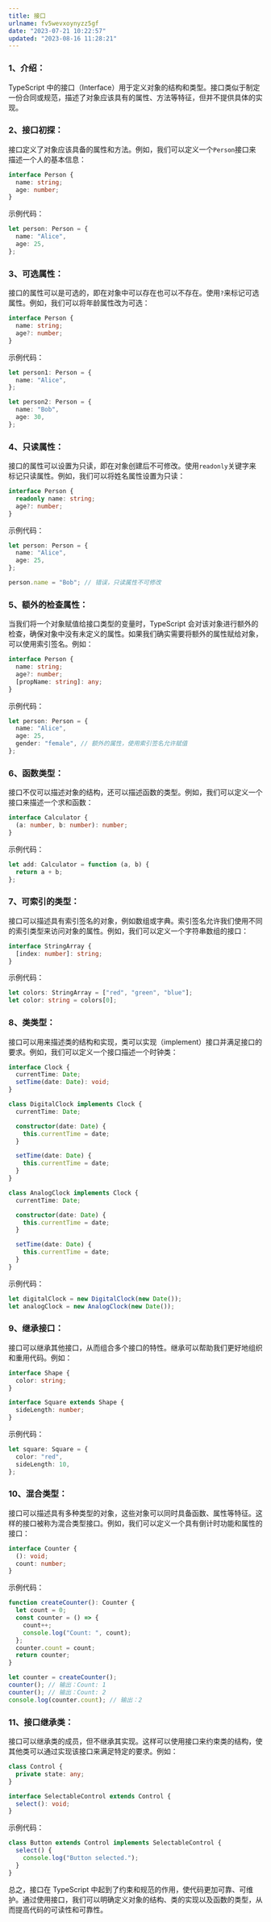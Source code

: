 ```yaml
---
title: 接口
urlname: fv5wevxoynyzz5gf
date: "2023-07-21 10:22:57"
updated: "2023-08-16 11:28:21"
---
```


### 1、介绍：

TypeScript 中的接口（Interface）用于定义对象的结构和类型。接口类似于制定一份合同或规范，描述了对象应该具有的属性、方法等特征，但并不提供具体的实现。

### 2、接口初探：

接口定义了对象应该具备的属性和方法。例如，我们可以定义一个`Person`接口来描述一个人的基本信息：

```typescript
interface Person {
  name: string;
  age: number;
}
```

示例代码：

```typescript
let person: Person = {
  name: "Alice",
  age: 25,
};
```

### 3、可选属性：

接口的属性可以是可选的，即在对象中可以存在也可以不存在。使用`?`来标记可选属性。例如，我们可以将年龄属性改为可选：

```typescript
interface Person {
  name: string;
  age?: number;
}
```

示例代码：

```typescript
let person1: Person = {
  name: "Alice",
};

let person2: Person = {
  name: "Bob",
  age: 30,
};
```

### 4、只读属性：

接口的属性可以设置为只读，即在对象创建后不可修改。使用`readonly`关键字来标记只读属性。例如，我们可以将姓名属性设置为只读：

```typescript
interface Person {
  readonly name: string;
  age?: number;
}
```

示例代码：

```typescript
let person: Person = {
  name: "Alice",
  age: 25,
};

person.name = "Bob"; // 错误，只读属性不可修改
```

### 5、额外的检查属性：

当我们将一个对象赋值给接口类型的变量时，TypeScript 会对该对象进行额外的检查，确保对象中没有未定义的属性。如果我们确实需要将额外的属性赋给对象，可以使用索引签名。例如：

```typescript
interface Person {
  name: string;
  age?: number;
  [propName: string]: any;
}
```

示例代码：

```typescript
let person: Person = {
  name: "Alice",
  age: 25,
  gender: "female", // 额外的属性，使用索引签名允许赋值
};
```

### 6、函数类型：

接口不仅可以描述对象的结构，还可以描述函数的类型。例如，我们可以定义一个接口来描述一个求和函数：

```typescript
interface Calculator {
  (a: number, b: number): number;
}
```

示例代码：

```typescript
let add: Calculator = function (a, b) {
  return a + b;
};
```

### 7、可索引的类型：

接口可以描述具有索引签名的对象，例如数组或字典。索引签名允许我们使用不同的索引类型来访问对象的属性。例如，我们可以定义一个字符串数组的接口：

```typescript
interface StringArray {
  [index: number]: string;
}
```

示例代码：

```typescript
let colors: StringArray = ["red", "green", "blue"];
let color: string = colors[0];
```

### 8、类类型：

接口可以用来描述类的结构和实现，类可以实现（implement）接口并满足接口的要求。例如，我们可以定义一个接口描述一个时钟类：

```typescript
interface Clock {
  currentTime: Date;
  setTime(date: Date): void;
}

class DigitalClock implements Clock {
  currentTime: Date;

  constructor(date: Date) {
    this.currentTime = date;
  }

  setTime(date: Date) {
    this.currentTime = date;
  }
}

class AnalogClock implements Clock {
  currentTime: Date;

  constructor(date: Date) {
    this.currentTime = date;
  }

  setTime(date: Date) {
    this.currentTime = date;
  }
}
```

示例代码：

```typescript
let digitalClock = new DigitalClock(new Date());
let analogClock = new AnalogClock(new Date());
```

### 9、继承接口：

接口可以继承其他接口，从而组合多个接口的特性。继承可以帮助我们更好地组织和重用代码。例如：

```typescript
interface Shape {
  color: string;
}

interface Square extends Shape {
  sideLength: number;
}
```

示例代码：

```typescript
let square: Square = {
  color: "red",
  sideLength: 10,
};
```

### 10、混合类型：

接口可以描述具有多种类型的对象，这些对象可以同时具备函数、属性等特征。这样的接口被称为混合类型接口。例如，我们可以定义一个具有倒计时功能和属性的接口：

```typescript
interface Counter {
  (): void;
  count: number;
}
```

示例代码：

```typescript
function createCounter(): Counter {
  let count = 0;
  const counter = () => {
    count++;
    console.log("Count: ", count);
  };
  counter.count = count;
  return counter;
}

let counter = createCounter();
counter(); // 输出：Count: 1
counter(); // 输出：Count: 2
console.log(counter.count); // 输出：2
```

### 11、接口继承类：

接口可以继承类的成员，但不继承其实现。这样可以使用接口来约束类的结构，使其他类可以通过实现该接口来满足特定的要求。例如：

```typescript
class Control {
  private state: any;
}

interface SelectableControl extends Control {
  select(): void;
}
```

示例代码：

```typescript
class Button extends Control implements SelectableControl {
  select() {
    console.log("Button selected.");
  }
}
```

总之，接口在 TypeScript 中起到了约束和规范的作用，使代码更加可靠、可维护。通过使用接口，我们可以明确定义对象的结构、类的实现以及函数的类型，从而提高代码的可读性和可靠性。
